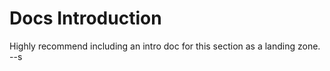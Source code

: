 # Docs Introduction

Highly recommend including an intro doc for this section as a landing zone. --s